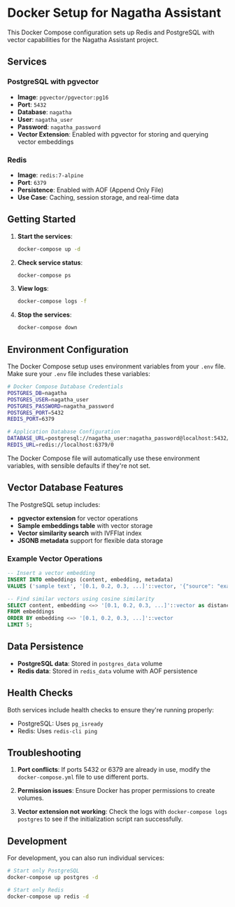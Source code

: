 # Docker Setup for Nagatha Assistant

This Docker Compose configuration sets up Redis and PostgreSQL with vector capabilities for the Nagatha Assistant project.

## Services

### PostgreSQL with pgvector
- **Image**: `pgvector/pgvector:pg16`
- **Port**: `5432`
- **Database**: `nagatha`
- **User**: `nagatha_user`
- **Password**: `nagatha_password`
- **Vector Extension**: Enabled with pgvector for storing and querying vector embeddings

### Redis
- **Image**: `redis:7-alpine`
- **Port**: `6379`
- **Persistence**: Enabled with AOF (Append Only File)
- **Use Case**: Caching, session storage, and real-time data

## Getting Started

1. **Start the services**:
   ```bash
   docker-compose up -d
   ```

2. **Check service status**:
   ```bash
   docker-compose ps
   ```

3. **View logs**:
   ```bash
   docker-compose logs -f
   ```

4. **Stop the services**:
   ```bash
   docker-compose down
   ```

## Environment Configuration

The Docker Compose setup uses environment variables from your `.env` file. Make sure your `.env` file includes these variables:

```bash
# Docker Compose Database Credentials
POSTGRES_DB=nagatha
POSTGRES_USER=nagatha_user
POSTGRES_PASSWORD=nagatha_password
POSTGRES_PORT=5432
REDIS_PORT=6379

# Application Database Configuration
DATABASE_URL=postgresql://nagatha_user:nagatha_password@localhost:5432/nagatha
REDIS_URL=redis://localhost:6379/0
```

The Docker Compose file will automatically use these environment variables, with sensible defaults if they're not set.

## Vector Database Features

The PostgreSQL setup includes:

- **pgvector extension** for vector operations
- **Sample embeddings table** with vector storage
- **Vector similarity search** with IVFFlat index
- **JSONB metadata** support for flexible data storage

### Example Vector Operations

```sql
-- Insert a vector embedding
INSERT INTO embeddings (content, embedding, metadata) 
VALUES ('sample text', '[0.1, 0.2, 0.3, ...]'::vector, '{"source": "example"}');

-- Find similar vectors using cosine similarity
SELECT content, embedding <=> '[0.1, 0.2, 0.3, ...]'::vector as distance
FROM embeddings 
ORDER BY embedding <=> '[0.1, 0.2, 0.3, ...]'::vector
LIMIT 5;
```

## Data Persistence

- **PostgreSQL data**: Stored in `postgres_data` volume
- **Redis data**: Stored in `redis_data` volume with AOF persistence

## Health Checks

Both services include health checks to ensure they're running properly:
- PostgreSQL: Uses `pg_isready`
- Redis: Uses `redis-cli ping`

## Troubleshooting

1. **Port conflicts**: If ports 5432 or 6379 are already in use, modify the `docker-compose.yml` file to use different ports.

2. **Permission issues**: Ensure Docker has proper permissions to create volumes.

3. **Vector extension not working**: Check the logs with `docker-compose logs postgres` to see if the initialization script ran successfully.

## Development

For development, you can also run individual services:

```bash
# Start only PostgreSQL
docker-compose up postgres -d

# Start only Redis
docker-compose up redis -d
``` 